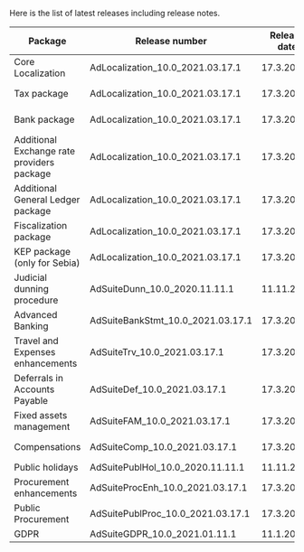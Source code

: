 Here is the list of latest releases including release notes. 


|**Package**  | **Release number** |**Release date**  | **Release notes**|
|--|--|--|--|
|Core Localization  | AdLocalization_10.0_2021.03.17.1 |17.3.2021  | [Release notes](https://ternaprod.sharepoint.com/:x:/r/sites/ERP-Product-Development/_layouts/15/Doc.aspx?sourcedoc=%7B6C8DCB9B-E8EF-4509-A4EB-C2FC57F87DFA%7D&file=Release%20notes%20AdLoc10.xlsx&action=default&mobileredirect=true)  |
|Tax package  | AdLocalization_10.0_2021.03.17.1 |17.3.2021  |[Release notes](https://ternaprod.sharepoint.com/:x:/r/sites/ERP-Product-Development/_layouts/15/Doc.aspx?sourcedoc=%7B6C8DCB9B-E8EF-4509-A4EB-C2FC57F87DFA%7D&file=Release%20notes%20AdLoc10.xlsx&action=default&mobileredirect=true)  |
|Bank package | AdLocalization_10.0_2021.03.17.1 |17.3.2021    |[Release notes](https://ternaprod.sharepoint.com/:x:/r/sites/ERP-Product-Development/_layouts/15/Doc.aspx?sourcedoc=%7B6C8DCB9B-E8EF-4509-A4EB-C2FC57F87DFA%7D&file=Release%20notes%20AdLoc10.xlsx&action=default&mobileredirect=true)  |
|Additional Exchange rate providers package  |AdLocalization_10.0_2021.03.17.1 |17.3.2021    | [Release notes](https://ternaprod.sharepoint.com/:x:/r/sites/ERP-Product-Development/_layouts/15/Doc.aspx?sourcedoc=%7B6C8DCB9B-E8EF-4509-A4EB-C2FC57F87DFA%7D&file=Release%20notes%20AdLoc10.xlsx&action=default&mobileredirect=true) |
|Additional General Ledger package  |AdLocalization_10.0_2021.03.17.1 |17.3.2021   |[Release notes](https://ternaprod.sharepoint.com/:x:/r/sites/ERP-Product-Development/_layouts/15/Doc.aspx?sourcedoc=%7B6C8DCB9B-E8EF-4509-A4EB-C2FC57F87DFA%7D&file=Release%20notes%20AdLoc10.xlsx&action=default&mobileredirect=true)  |
|Fiscalization package  |AdLocalization_10.0_2021.03.17.1 |17.3.2021    |[Release notes](https://ternaprod.sharepoint.com/:x:/r/sites/ERP-Product-Development/_layouts/15/Doc.aspx?sourcedoc=%7B6C8DCB9B-E8EF-4509-A4EB-C2FC57F87DFA%7D&file=Release%20notes%20AdLoc10.xlsx&action=default&mobileredirect=true)  |
|KEP package (only for Sebia) |AdLocalization_10.0_2021.03.17.1 |17.3.2021  |[Release notes](https://ternaprod.sharepoint.com/:x:/r/sites/ERP-Product-Development/_layouts/15/Doc.aspx?sourcedoc=%7B6C8DCB9B-E8EF-4509-A4EB-C2FC57F87DFA%7D&file=Release%20notes%20AdLoc10.xlsx&action=default&mobileredirect=true)  |
|Judicial dunning procedure  |AdSuiteDunn_10.0_2020.11.11.1 |11.11.2020  | [Release notes](https://ternaprod.sharepoint.com/:x:/r/sites/ERP-Product-Development/_layouts/15/Doc.aspx?sourcedoc=%7BC797F66B-C93E-4248-8831-4821B4CEC517%7D&file=Release%20notes%20AdSuiteDunning.xlsx&action=default&mobileredirect=true) |
|Advanced Banking  |AdSuiteBankStmt_10.0_2021.03.17.1 |17.3.2021  |[Release notes](https://ternaprod.sharepoint.com/:x:/r/sites/ERP-Product-Development/_layouts/15/Doc.aspx?sourcedoc=%7B3B0FB985-397F-4FDA-8C56-38CE41820B13%7D&file=Release%20notes%20AdSuiteBankStatements.xlsx&action=default&mobileredirect=true)  |
|Travel and Expenses enhancements  |AdSuiteTrv_10.0_2021.03.17.1 |17.3.2021 |[Release notes](https://ternaprod.sharepoint.com/:x:/r/sites/ERP-Product-Development/_layouts/15/Doc.aspx?sourcedoc=%7B8573AD0B-2436-4908-87B3-9BF850CC6684%7D&file=Release%20notes%20AdSuiteTRV.xlsx&action=default&mobileredirect=true)  |
|Deferrals in Accounts Payable  |AdSuiteDef_10.0_2021.03.17.1 |17.3.2021 |[Release notes](https://ternaprod.sharepoint.com/:x:/r/sites/ERP-Product-Development/_layouts/15/Doc.aspx?sourcedoc=%7B520A8FAA-1B03-41EF-AA5D-C15DCC9BDD9B%7D&file=Release%20notes%20AdSuiteDeferrals.xlsx&action=default&mobileredirect=true)  |
|Fixed assets management  |AdSuiteFAM_10.0_2021.03.17.1 |17.3.2021 |[Release notes](https://ternaprod.sharepoint.com/:x:/r/sites/ERP-Product-Development/_layouts/15/Doc.aspx?sourcedoc=%7B071EE640-A36C-4130-B32E-2A1EE3073671%7D&file=Release%20notes%20AdSuiteFixedAssetManagement.xlsx&action=default&mobileredirect=true)  |
|Compensations  |AdSuiteComp_10.0_2021.03.17.1 |17.3.2021 | [Release notes](https://ternaprod.sharepoint.com/:x:/r/sites/ERP-Product-Development/_layouts/15/Doc.aspx?sourcedoc=%7B1278742D-10F0-4BF7-9D24-A399905D3138%7D&file=Release%20notes%20AdSuiteCompensations.xlsx&action=default&mobileredirect=true) |
|Public holidays  |AdSuitePublHol_10.0_2020.11.11.1 |11.11.2020|  |
|Procurement enhancements  |AdSuiteProcEnh_10.0_2021.03.17.1 |17.3.2021 |  |
|Public Procurement  |AdSuitePublProc_10.0_2021.03.17.1 |17.3.2021 |  |
|GDPR |AdSuiteGDPR_10.0_2021.01.11.1 |11.1.2021 |  |
